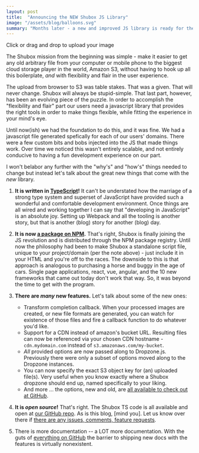 ```yaml
---
layout: post
title:  "Announcing the NEW Shubox JS Library"
image: "/assets/blog/balloons.svg"
summary: "Months later - a new and improved JS library is ready for the world."
---
```


<div id="upload">
  Click or drag and drop to upload your image
</div>
<script src="/js/shubox.umd.js"></script>
<script>
new Shubox("#upload", {
  key: "03457406",
  maxFiles: 1,
  transformName: 'blog-large-image',
  previewsContainer: false,
  transformCallbacks: {
    "544": function(shuboxFile) {
      var upload = document.getElementById("upload");
      upload.innerHTML = '![]('+ shuboxFile.transforms["544"].s3url +')';
    }
  }
})
</script>


The Shubox mission from the beginning was simple - make it easier to get any
old arbitrary file from your computer or mobile phone to the biggest cloud
storage player in the world, Amazon S3, without having to hook up all this
boilerplate, _and_ with flexibility and flair in the user experience.

The upload from browser to S3 was table stakes. That was a given. That will
never change. Shubox will always be stupid-simple. That last part, however, has
been an evolving piece of the puzzle. In order to accomplish the "flexibility
and flair" part our users need a javascript library that provides the right
tools in order to make things flexible, while fitting the experience in
your mind's eye.

Until now(ish) we had the foundation to do this, and it was fine. We had a
javascript file generated spefically for each of our users' domains. There
were a few custom bits and bobs injected into the JS that made things work.
Over time we noticed this wasn't entirely scalable, and not entirely
conducive to having a fun development experience on our part.

I won't belabor any further with the "why's" and "how's" things needed to
change but instead let's talk about the great new things that come with the
_new_ library.

1. **It is written in [TypeScript]!** It can't be understated how the marriage
   of a strong type system and superset of JavaScript have provided such a
   wonderful and comfortable development environment. Once things are all wired
   and working together I can say that "developing in JavaScript" is an
   absolute joy. Setting up Webpack and all the tooling is another story, but
   that is another (blog) story for another (blog) day.
2. **It is now [a package on NPM].** That's right, Shubox is finally joining the
   JS revolution and is distributed through the NPM package registry. Until now
   the philosophy had been to make Shubox a standalone script file, unique to
   your project/domain (per the note above) - just include it in your HTML and
   you're off to the races. The downside to this is that approach is analogous
   to purchasing a horse and buggy in the age of cars. Single page
   applications, react, vue, angular, and the 10 new frameworks that came out
   today don't work that way.  So, it was beyond the time to get with the
   program.
3. **There are _many_ new features.** Let's talk about some of the new ones:

   * Transform completion callback. When your processed images are created, or
     new file formats are generated, you can watch for existence of those files
     and fire a callback function to do whatever you'd like.
   * Support for a CDN instead of amazon's bucket URL. Resulting files can now
     be referenced via your chosen CDN hostname - `cdn.mydomain.com` instead
     of `s3.amazonaws.com/my-bucket`.
   * _All_ provided options are now passed along to Dropzone.js. Previously
     there were only a subset of options moved along to the Dropzone instances.
   * You can now specify the exact S3 object key for (an) uploaded file(s).
     Very useful when you know exactly where a Shubox dropzone should end up,
     named specifically to your liking.
   * And more ... the options, new and old, are [all available to check out at
     GitHub].

4. **It is _open source_!** That's right. The Shubox TS code is all available
   and open at [our GitHub repo]. As is this blog, [mind you]. Let us know over
   there if [there are any issues, comments, feature requests].
5. There is more documentation -- a LOT more documentation. With the guts of
   [everything on GitHub] the barrier to
   shipping new docs with the features is virtually nonexistent.

[TypeScript]: https://typescript.com/
[a package on NPM]: https://www.npmjs.com/package/shubox/
[there are any issues, comments, feature requests]: https://github.com/shuboxio/shubox.js/issues
[all available to check out at GitHub]: https://github.com/shuboxio/shubox.js#library-documentation
[Our GitHub repo]: https://github.com/shuboxio/shubox.js
[everything on GitHub]: https://github.com/shuboxio/shubox.js
[this blog]: https://github.com/shuboxio/site
